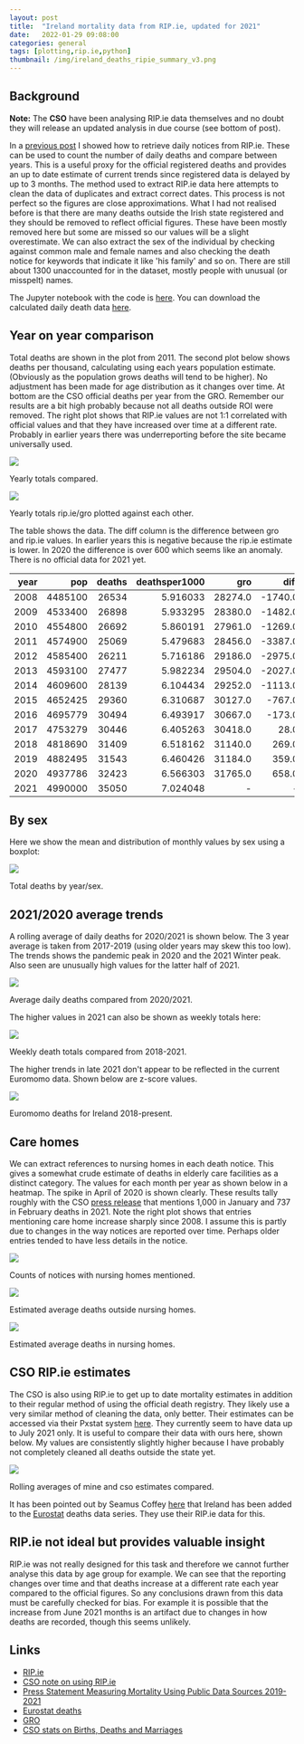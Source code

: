 ```yaml
---
layout: post
title:  "Ireland mortality data from RIP.ie, updated for 2021"
date:   2022-01-29 09:08:00
categories: general
tags: [plotting,rip.ie,python]
thumbnail: /img/ireland_deaths_ripie_summary_v3.png
---
```


## Background

**Note:** The **CSO** have been analysing RIP.ie data themselves and no doubt they will release an updated analysis in due course (see bottom of post).

In a [previous post](/plotting/ireland-deaths-reanalysis) I showed how to retrieve daily notices from RIP.ie. These can be used to count the number of daily deaths and compare between years. This is a useful proxy for the official registered deaths and provides an up to date estimate of current trends since registered data is delayed by up to 3 months. The method used to extract RIP.ie data here attempts to clean the data of duplicates and extract correct dates. This process is not perfect so the figures are close approximations. What I had not realised before is that there are many deaths outside the Irish state registered and they should be removed to reflect official figures. These have been mostly removed here but some are missed so our values will be a slight overestimate. We can also extract the sex of the individual by checking against common male and female names and also checking the death notice for keywords that indicate it like 'his family' and so on. There are still about 1300 unaccounted for in the dataset, mostly people with unusual (or misspelt) names.

The Jupyter notebook with the code is [here](https://github.com/dmnfarrell/teaching/blob/master/ireland_deaths/ireland_rip_deaths2.ipynb). You can download the calculated daily death data [here](https://raw.githubusercontent.com/dmnfarrell/teaching/master/ireland_deaths/rip_est_deaths_daily.csv).

## Year on year comparison

Total deaths are shown in the plot from 2011. The second plot below shows deaths per thousand, calculating using each years population estimate. (Obviously as the population grows deaths will tend to be higher). No adjustment has been made for age distribution as it changes over time. At bottom are the CSO official deaths per year from the GRO. Remember our results are a bit high probably because not all deaths outside ROI were removed. The right plot shows that RIP.ie values are not 1:1 correlated with official values and that they have increased over time at a different rate. Probably in earlier years there was underreporting before the site became universally used.

<div class ="image-gallery">
<div class="box">
 <a href="/img/ireland_deaths_ripie_summary_v3.png"> <img class="scaled" src="/img/ireland_deaths_ripie_summary_v3.png"></a>  
   <p class="caption">Yearly totals compared.</p>
 </div>
 <div class="box">
 <a href="/img/ireland_deaths_gro_vs_ripie2.png"> <img class="scaled" src="/img/ireland_deaths_gro_vs_ripie2.png"></a>  
   <p class="caption">Yearly totals rip.ie/gro plotted against each other.</p>
 </div>
</div>

The table shows the data. The diff column is the difference between gro and rip.ie values. In earlier years this is negative because the rip.ie estimate is lower. In 2020 the difference is over 600 which seems like an anomaly. There is no official data for 2021 yet.

| year |     pop | deaths | deathsper1000 |     gro |    diff |
|-----:|--------:|-------:|--------------:|--------:|--------:|
| 2008 | 4485100 |  26534 |      5.916033 | 28274.0 | -1740.0 |
| 2009 | 4533400 |  26898 |      5.933295 | 28380.0 | -1482.0 |
| 2010 | 4554800 |  26692 |      5.860191 | 27961.0 | -1269.0 |
| 2011 | 4574900 |  25069 |      5.479683 | 28456.0 | -3387.0 |
| 2012 | 4585400 |  26211 |      5.716186 | 29186.0 | -2975.0 |
| 2013 | 4593100 |  27477 |      5.982234 | 29504.0 | -2027.0 |
| 2014 | 4609600 |  28139 |      6.104434 | 29252.0 | -1113.0 |
| 2015 | 4652425 |  29360 |      6.310687 | 30127.0 |  -767.0 |
| 2016 | 4695779 |  30494 |      6.493917 | 30667.0 |  -173.0 |
| 2017 | 4753279 |  30446 |      6.405263 | 30418.0 |    28.0 |
| 2018 | 4818690 |  31409 |      6.518162 | 31140.0 |   269.0 |
| 2019 | 4882495 |  31543 |      6.460426 | 31184.0 |   359.0 |
| 2020 | 4937786 |  32423 |      6.566303 | 31765.0 |   658.0 |
| 2021 | 4990000 |  35050 |      7.024048 |       - |       - |

## By sex

Here we show the mean and distribution of monthly values by sex using a boxplot:

<div style="width: auto;">
 <a href="/img/ireland_deaths_ripie_bysex.png"> <img class="scaled" src="/img/ireland_deaths_ripie_bysex.png"></a>  
   <p class="caption">Total deaths by year/sex.</p>
</div>

## 2021/2020 average trends

A rolling average of daily deaths for 2020/2021 is shown below. The 3 year average is taken from 2017-2019 (using older years may skew this too low). The trends shows the pandemic peak in 2020 and the 2021 Winter peak. Also seen are unusually high values for the latter half of 2021.

<div style="width: auto;">
 <a href="/img/ireland_deaths_ripie_compared_mean_v2.png"> <img class="scaled" src="/img/ireland_deaths_ripie_compared_mean_v2.png"></a>  
   <p class="caption">Average daily deaths compared from 2020/2021.</p>
</div>

The higher values in 2021 can also be shown as weekly totals here:

<div style="width: auto;">
 <a href="/img/ireland_deaths_ripie_byweek.png"> <img class="scaled" src="/img/ireland_deaths_ripie_byweek.png"></a>  
   <p class="caption">Weekly death totals compared from 2018-2021.</p>
</div>

The higher trends in late 2021 don't appear to be reflected in the current Euromomo data. Shown below are z-score values.

<div style="width: auto;">
 <a href="/img/euromomo_ireland_2021.png"> <img class="scaled" src="/img/euromomo_ireland_2021.png"></a>  
   <p class="caption">Euromomo deaths for Ireland 2018-present.</p>
</div>

## Care homes

We can extract references to nursing homes in each death notice. This gives a somewhat crude estimate of deaths in elderly care facilities as a distinct category. The values for each month per year as shown below in a heatmap. The spike in April of 2020 is shown clearly. These results tally roughly with the CSO [press release](https://www.cso.ie/en/csolatestnews/pressreleases/2021pressreleases/pressstatementmeasuringmortalityusingpublicdatasources2019-2021/) that mentions 1,000 in January and 737 in February deaths in 2021. Note the right plot shows that entries mentioning care home increase sharply since 2008. I assume this is partly due to changes in the way notices are reported over time. Perhaps older entries tended to have less details in the notice.

<div style="width: auto;">
 <a href="/img/nursing_home_heatmap.png"> <img class="scaled" src="/img/nursing_home_heatmap.png"></a>  
   <p class="caption">Counts of notices with nursing homes mentioned.</p>
</div>


<div class ="image-gallery">
<div class="box">
 <a href="/img/ireland_deaths_ripie_compared_mean_nonnursing_homes.png"> <img class="scaled" src="/img/ireland_deaths_ripie_compared_mean_nonnursing_homes.png"></a>  
   <p class="caption">Estimated average deaths outside nursing homes.</p>
 </div>
 <div class="box">
 <a href="/img/ireland_deaths_ripie_compared_mean_nursing_homes.png"> <img class="scaled" src="/img/ireland_deaths_ripie_compared_mean_nursing_homes.png"></a>  
   <p class="caption">Estimated average deaths in nursing homes.</p>
 </div>
</div>


## CSO RIP.ie estimates

The CSO is also using RIP.ie to get up to date mortality estimates in addition to their regular method of using the official death registry. They likely use a very similar method of cleaning the data, only better. Their estimates can be accessed via their Pxstat system [here](https://data.cso.ie/product/MFPDA). They currently seem to have data up to July 2021 only. It is useful to compare their data with ours here, shown below. My values are consistently slightly higher because I have probably not completely cleaned all deaths outside the state yet.

<div style="width: auto;">
 <a href="/img/cso_ireland_deaths_compared.png"> <img class="scaled" src="/img/cso_ireland_deaths_compared.png"></a>  
   <p class="caption">Rolling averages of mine and cso estimates compared.</p>
</div>

It has been pointed out by Seamus Coffey [here](https://twitter.com/seamuscoffey/status/1450537528063406099) that Ireland has been added to the [Eurostat](https://ec.europa.eu/eurostat/cache/statistics_explained/visualisations/weeklydeath/?lang=en) deaths data series. They use their RIP.ie data for this.

## RIP.ie not ideal but provides valuable insight

RIP.ie was not really designed for this task and therefore we cannot further analyse this data by age group for example. We can see that the reporting changes over time and that deaths increase at a different rate each year compared to the official figures. So any conclusions drawn from this data must be carefully checked for bias. For example it is possible that the increase from June 2021 months is an artifact due to changes in how deaths are recorded, though this seems unlikely.

## Links

* [RIP.ie](https://rip.ie/)
* [CSO note on using RIP.ie](https://www.cso.ie/en/releasesandpublications/in/vs/informationnoteonthepublicationofmortalityfiguresusingpublicdatasources/
)
* [Press Statement Measuring Mortality Using Public Data Sources 2019-2021
](https://www.cso.ie/en/csolatestnews/pressreleases/2021pressreleases/pressstatementmeasuringmortalityusingpublicdatasources2019-2021/)
* [Eurostat deaths](https://ec.europa.eu/eurostat/cache/statistics_explained/visualisations/weeklydeath/?lang=en)
* [GRO](https://www.gov.ie/en/service/49c66f-registering-a-death-in-ireland/)
* [CSO stats on Births, Deaths and Marriages](https://www.cso.ie/en/statistics/birthsdeathsandmarriages/)
